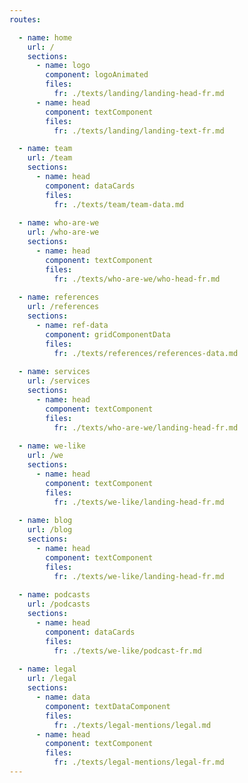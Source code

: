 ```yaml
---
routes: 

  - name: home 
    url: /
    sections: 
      - name: logo
        component: logoAnimated
        files:
          fr: ./texts/landing/landing-head-fr.md
      - name: head
        component: textComponent
        files:
          fr: ./texts/landing/landing-text-fr.md

  - name: team 
    url: /team
    sections: 
      - name: head
        component: dataCards
        files:
          fr: ./texts/team/team-data.md
  
  - name: who-are-we
    url: /who-are-we
    sections: 
      - name: head
        component: textComponent
        files:
          fr: ./texts/who-are-we/who-head-fr.md
  
  - name: references
    url: /references
    sections: 
      - name: ref-data
        component: gridComponentData
        files:
          fr: ./texts/references/references-data.md
  
  - name: services
    url: /services
    sections: 
      - name: head
        component: textComponent
        files:
          fr: ./texts/who-are-we/landing-head-fr.md
  
  - name: we-like
    url: /we
    sections: 
      - name: head
        component: textComponent
        files:
          fr: ./texts/we-like/landing-head-fr.md
  
  - name: blog
    url: /blog
    sections: 
      - name: head
        component: textComponent
        files:
          fr: ./texts/we-like/landing-head-fr.md
  
  - name: podcasts
    url: /podcasts
    sections: 
      - name: head
        component: dataCards
        files:
          fr: ./texts/we-like/podcast-fr.md
  
  - name: legal
    url: /legal
    sections: 
      - name: data
        component: textDataComponent
        files:
          fr: ./texts/legal-mentions/legal.md
      - name: head
        component: textComponent
        files:
          fr: ./texts/legal-mentions/legal-fr.md
--- 
```


